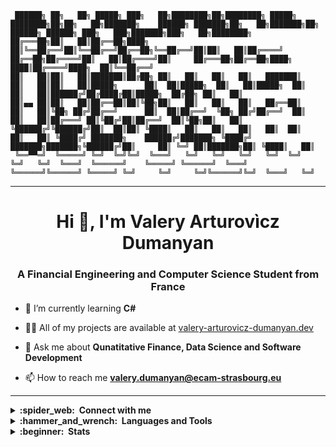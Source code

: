 ```
 ██████╗ ██╗   ██╗ █████╗ ███╗   ██╗████████╗██╗████████╗ █████╗ ████████╗██╗██╗   ██╗███████╗    ██████╗ ███████╗██╗   ██╗███████╗██╗      ██████╗ ██████╗ ███╗   ███╗███████╗███╗   ██╗████████╗
██╔═══██╗██║   ██║██╔══██╗████╗  ██║╚══██╔══╝██║╚══██╔══╝██╔══██╗╚══██╔══╝██║██║   ██║██╔════╝    ██╔══██╗██╔════╝██║   ██║██╔════╝██║     ██╔═══██╗██╔══██╗████╗ ████║██╔════╝████╗  ██║╚══██╔══╝
██║   ██║██║   ██║███████║██╔██╗ ██║   ██║   ██║   ██║   ███████║   ██║   ██║██║   ██║█████╗      ██║  ██║█████╗  ██║   ██║█████╗  ██║     ██║   ██║██████╔╝██╔████╔██║█████╗  ██╔██╗ ██║   ██║   
██║▄▄ ██║██║   ██║██╔══██║██║╚██╗██║   ██║   ██║   ██║   ██╔══██║   ██║   ██║╚██╗ ██╔╝██╔══╝      ██║  ██║██╔══╝  ╚██╗ ██╔╝██╔══╝  ██║     ██║   ██║██╔═══╝ ██║╚██╔╝██║██╔══╝  ██║╚██╗██║   ██║   
╚██████╔╝╚██████╔╝██║  ██║██║ ╚████║   ██║   ██║   ██║   ██║  ██║   ██║   ██║ ╚████╔╝ ███████╗    ██████╔╝███████╗ ╚████╔╝ ███████╗███████╗╚██████╔╝██║     ██║ ╚═╝ ██║███████╗██║ ╚████║   ██║   
 ╚══▀▀═╝  ╚═════╝ ╚═╝  ╚═╝╚═╝  ╚═══╝   ╚═╝   ╚═╝   ╚═╝   ╚═╝  ╚═╝   ╚═╝   ╚═╝  ╚═══╝  ╚══════╝    ╚═════╝ ╚══════╝  ╚═══╝  ╚══════╝╚══════╝ ╚═════╝ ╚═╝     ╚═╝     ╚═╝╚══════╝╚═╝  ╚═══╝   ╚═╝                                           
```

<hr/>
<h1 align="center">Hi 👋, I'm Valery Arturovìcz Dumanyan</h1>
<h3 align="center">A Financial Engineering and Computer Science Student from France</h3>


- 🌱 I’m currently learning **C#**

- 👨‍💻 All of my projects are available at [valery-arturovicz-dumanyan.dev](https://valery-arturovicz-dumanyan.dev/)

- 💬 Ask me about **Qunatitative Finance, Data Science and Software Development**

- 📫 How to reach me **valery.dumanyan@ecam-strasbourg.eu**


<hr/>

<details>
  <summary><b>:spider_web: &nbsp;Connect with me</b></summary>
<br/>
&nbsp;&nbsp;&nbsp<a href="https://twitter.com/arturovicz" target="blank"><img align="center" src="https://raw.githubusercontent.com/rahuldkjain/github-profile-readme-generator/master/src/images/icons/Social/twitter.svg" alt="arturovicz" height="30" width="40" /></a><a href="https://linkedin.com/in/valery-dumanyan" target="blank"><img align="center" src="https://raw.githubusercontent.com/rahuldkjain/github-profile-readme-generator/master/src/images/icons/Social/linked-in-alt.svg" alt="valery-dumanyan" height="30" width="40" /></a>
<a href="https://instagram.com/v.arturovicz" target="blank"><img align="center" src="https://raw.githubusercontent.com/rahuldkjain/github-profile-readme-generator/master/src/images/icons/Social/instagram.svg" alt="v.arturovicz" height="30" width="40" /></a>
   <br/>
</details>

<details>
  <summary><b>:hammer_and_wrench: &nbsp;Languages and Tools</b></summary>
<br/>
&nbsp;&nbsp;&nbsp; • Languages: Python, C#, Java, Golang, HTML/CSS/JavaScript, PHP
   <br/> 
&nbsp;&nbsp;&nbsp; • Database Management: SQL(MS Azure, AWS, MySQL, SQLite), NoSQL(mongoDB)
  <br/> 
&nbsp;&nbsp;&nbsp; • Frameworks/libraries: Pandas, Numpy, Scipy, Tensorflow/Keras, Scikit-learn, Django, Streamlit, Selenium, BS4, .NET 5.0+, QLNet
  <br/> 
&nbsp;&nbsp;&nbsp; • Tools: Git, Shell Script, Docker, Jupyter, Talend, MS Office/Excel, VBA(Excel), Power BI
</details>

 
<details>
  <summary><b>:beginner: &nbsp;Stats</b></summary>
<p align="center">
  <a href="https://github.com/arturovicz">
    <img src="http://github-profile-summary-cards.vercel.app/api/cards/profile-details?username=Arturovicz&theme=transparent" />
  </a>
  <a href="https://github.com/arturovicz">
    <img src="https://github-readme-streak-stats.herokuapp.com/?user=Arturovicz&hide_border=true&card_width=338&theme=transparent" />
  </a>
  <a href="https://github.com/arturovicz">
    <img src="http://github-profile-summary-cards.vercel.app/api/cards/stats?username=Arturovicz&theme=transparent" />
  </a>
</p>
</details>
